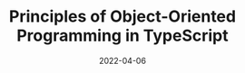---
date: 2022-04-06
permalink: false
publisher: appsignal
tags:
  - typescript
  - development
  - principles
target_url: https://blog.appsignal.com/2022/04/06/principles-of-object-oriented-programming-in-typescript.html
title: Principles of Object-Oriented Programming in TypeScript
---